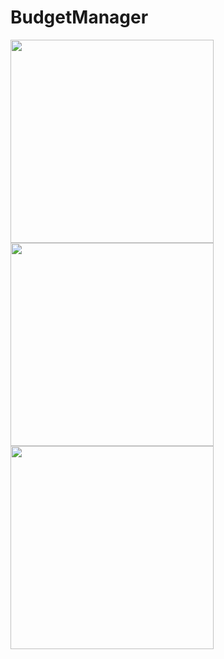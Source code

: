 # BudgetManager
<img src="screenshots/Screenshot_20210926_191230.png" width="325"/> <img src="screenshots/Screenshot_20210926_191341.png" width="325"/>
<img src="screenshots/Screenshot_20210926_191442.png" width="325"/>
